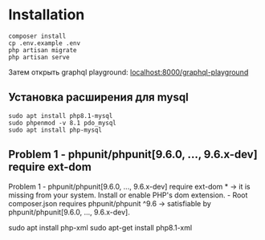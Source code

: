 # Installation

```
composer install
cp .env.example .env
php artisan migrate
php artisan serve
```

Затем открыть graphql playground: [localhost:8000/graphql-playground](http://localhost:8000/graphql-playground)

## Установка расширения для mysql

```
sudo apt install php8.1-mysql
sudo phpenmod -v 8.1 pdo_mysql
sudo apt install php-mysql
```

## Problem 1 - phpunit/phpunit[9.6.0, ..., 9.6.x-dev] require ext-dom

Problem 1 - phpunit/phpunit[9.6.0, ..., 9.6.x-dev] require ext-dom \* -> it is missing from your system. Install or enable PHP's dom extension. - Root composer.json requires phpunit/phpunit ^9.6 -> satisfiable by phpunit/phpunit[9.6.0, ..., 9.6.x-dev].

sudo apt install php-xml
sudo apt-get install php8.1-xml
